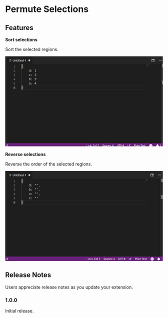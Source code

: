 # Permute Selections

## Features

**Sort selections**

Sort the selected regions.

![Reverse selections](images/sort.gif)

**Reverse selections**

Reverse the order of the selected regions.

![Reverse selections](images/reverse.gif)

## Release Notes

Users appreciate release notes as you update your extension.

### 1.0.0

Initial release.
